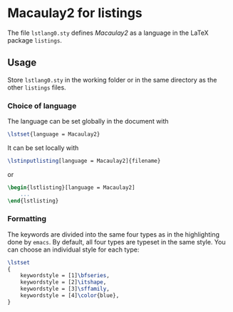 # Macaulay2 for listings

The file `lstlang0.sty` defines _Macaulay2_ as a language in the LaTeX package `listings`.

## Usage

Store `lstlang0.sty` in the working folder or in the same directory as the other `listings` files.

### Choice of language
The language can be set globally in the document with
```LaTeX
\lstset{language = Macaulay2}
```
It can be set locally with
```LaTeX
\lstinputlisting[language = Macaulay2]{filename}
```
or
```LaTeX
\begin{lstlisting}[language = Macaulay2]
    ...
\end{lstlisting}
```

### Formatting
The keywords are divided into the same four types as in the highlighting done by `emacs`. By default, all four types are typeset in the same style. You can choose an individual style for each type:
```LaTeX
\lstset
{
    keywordstyle = [1]\bfseries,
    keywordstyle = [2]\itshape,
    keywordstyle = [3]\sffamily,
    keywordstyle = [4]\color{blue},
}
```
